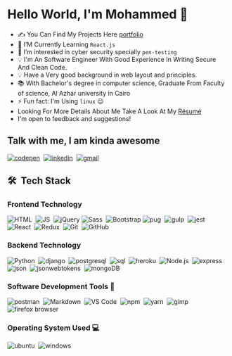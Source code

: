 # Hello World, I'm Mohammed  👋

- ✍️ You Can Find My Projects Here [portfolio]
- 🌱 I’M Currently Learning `React.js`
- 👀 I’m interested in cyber security specially `pen-testing`
- 💡 I'm An Software Engineer With Good Experience In Writing Secure And Clean Code.
- 💡 Have a Very good background in web layout and principles.
- 📚 With Bachelor's degree in computer science, Graduate From Faculty of science, Al Azhar university in Cairo
- ⚡ Fun fact: I'm Using `linux` 😉
- Looking For More Details About Me Take A Look At My [Résumé](Mohammed-Taysser-Lotfy.pdf)
- I'm open to feedback and suggestions!

## Talk with me, I am kinda awesome

[![codepen](https://img.shields.io/badge/-Codepen-05122A?style=flat&logo=codepen)][codepen]&nbsp;
[![linkedin](https://img.shields.io/badge/-Linkedin-05122A?style=flat&logo=linkedin)][linkedin]&nbsp;
[![gmail](https://img.shields.io/badge/-Gmail-05122A?style=flat&logo=gmail)][gmail]

[linkedin]: https://linkedin.com/in/mohammed-taysser
[portfolio]: https://mohammed-taysser.github.io/portfolio/
[telegram]: t.me/mohammedTaysser
[codepen]: https://codepen.io/mohmmedtaysser/
[gmail]: mohamedtaysser983@gmail.com

## 🛠 &nbsp;Tech Stack

### Frontend Technology

![HTML](https://img.shields.io/badge/-HTML-05122A?style=flat&logo=HTML5)&nbsp;
![JS](https://img.shields.io/badge/-JavaScript-05122A?style=flat&logo=javascript)&nbsp;
![jQuery](https://img.shields.io/badge/-jQuery-05122A?style=flat&logo=jQuery)
![Sass](https://img.shields.io/badge/-Sass-05122A?style=flat&logo=Sass)&nbsp;
![Bootstrap](https://img.shields.io/badge/-Bootstrap-05122A?style=flat&logo=bootstrap&logoColor=63D7)
![pug](https://img.shields.io/badge/-Pug%20Js-05122A?style=flat&logo=pug)&nbsp;
![gulp](https://img.shields.io/badge/-Gulp-05122A?style=flat&logo=GULP)&nbsp;
![jest](https://img.shields.io/badge/-Jest-05122A?style=flat&logo=JEST)&nbsp;
![React](https://img.shields.io/badge/-React%20Js-05122A?style=flat&logo=react)&nbsp;
![Redux](https://img.shields.io/badge/-Redux-05122A?style=flat&logo=Redux)&nbsp;
![Git](https://img.shields.io/badge/-Git-05122A?style=flat&logo=git)&nbsp;
![GitHub](https://img.shields.io/badge/-GitHub-05122A?style=flat&logo=github)&nbsp;

### Backend Technology

![Python](https://img.shields.io/badge/-Python-05122A?style=flat&logo=python)&nbsp;
![django](https://img.shields.io/badge/-Django-05122A?style=flat&logo=Django)&nbsp;
![postgresql](https://img.shields.io/badge/-Postgresql-05122A?style=flat&logo=postgresql)&nbsp;
![sql](https://img.shields.io/badge/-MySql-05122A?style=flat&logo=mysql)&nbsp;
![heroku](https://img.shields.io/badge/-Heroku-05122A?style=flat&logo=heroku)&nbsp;
![Node.js](https://img.shields.io/badge/-Node.js-05122A?style=flat&logo=node.js)&nbsp;
![express](https://img.shields.io/badge/-Express-05122A?style=flat&logo=express)&nbsp;
![json](https://img.shields.io/badge/-Json-05122A?style=flat&logo=json)&nbsp;
![jsonwebtokens](https://img.shields.io/badge/-Jsonwebtokens-05122A?style=flat&logo=jsonwebtokens)&nbsp;
![mongoDB](https://img.shields.io/badge/-MongoDB-05122A?style=flat&logo=mongoDB)&nbsp;

### Software Development Tools 🧰

![postman](https://img.shields.io/badge/-Postman-05122A?style=flat&logo=postman)&nbsp;
![Markdown](https://img.shields.io/badge/-Markdown-05122A?style=flat&logo=Markdown)&nbsp;
![VS Code](https://img.shields.io/badge/-Vscode-05122A?style=flat&logo=visual-studio-code)&nbsp;
![npm](https://img.shields.io/badge/-Npm-05122A?style=flat&logo=npm)&nbsp;
![yarn](https://img.shields.io/badge/-Yarn-05122A?style=flat&logo=yarn)&nbsp;
![gimp](https://img.shields.io/badge/-Gimp-05122A?style=flat&logo=gimp)&nbsp;
![firefox browser](https://img.shields.io/badge/-Firefox-05122A?style=flat&logo=firefoxbrowser)&nbsp;

### Operating System Used 💻

![ubuntu](https://img.shields.io/badge/-Ubuntu-05122A?style=flat&logo=ubuntu)&nbsp;
![windows](https://img.shields.io/badge/-windows-05122A?style=flat&logo=windows)
